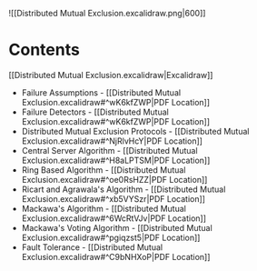 ![[Distributed Mutual Exclusion.excalidraw.png|600]]

# Contents

[[Distributed Mutual Exclusion.excalidraw|Excalidraw]]

- Failure Assumptions - [[Distributed Mutual Exclusion.excalidraw#^wK6kfZWP|PDF Location]]
- Failure Detectors - [[Distributed Mutual Exclusion.excalidraw#^wK6kfZWP|PDF Location]]
- Distributed Mutual Exclusion Protocols - [[Distributed Mutual Exclusion.excalidraw#^NjRlvHcY|PDF Location]]
- Central Server Algorithm - [[Distributed Mutual Exclusion.excalidraw#^H8aLPTSM|PDF Location]]
- Ring Based Algorithm - [[Distributed Mutual Exclusion.excalidraw#^oe0RsHZZ|PDF Location]]
- Ricart and Agrawala's Algorithm - [[Distributed Mutual Exclusion.excalidraw#^xb5VYSzr|PDF Location]]
- Mackawa's Algorithm - [[Distributed Mutual Exclusion.excalidraw#^6WcRtVJv|PDF Location]]
- Mackawa's Voting Algorithm - [[Distributed Mutual Exclusion.excalidraw#^pgiqzst5|PDF Location]]
- Fault Tolerance - [[Distributed Mutual Exclusion.excalidraw#^C9bNHXoP|PDF Location]]